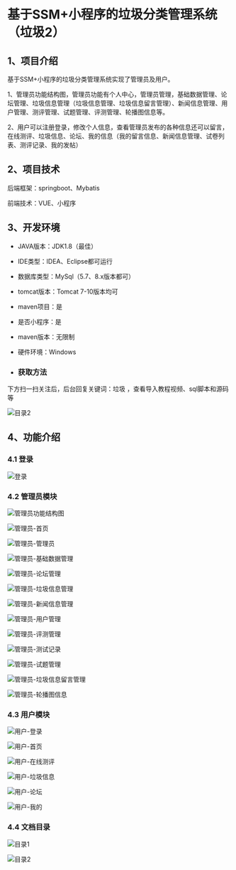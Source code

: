 # 基于SSM+小程序的垃圾分类管理系统（垃圾2）



## 1、项目介绍

基于SSM+小程序的垃圾分类管理系统实现了管理员及用户。

1、管理员功能结构图，管理员功能有个人中心，管理员管理，基础数据管理、论坛管理、垃圾信息管理（垃圾信息管理、垃圾信息留言管理）、新闻信息管理、用户管理、测评管理、试题管理、评测管理、轮播图信息等。

2、用户可以注册登录，修改个人信息，查看管理员发布的各种信息还可以留言，在线测评、垃圾信息、论坛、我的信息（我的留言信息、新闻信息管理、试卷列表、测评记录、我的发帖）

## 2、项目技术

后端框架：springboot、Mybatis

前端技术：VUE、小程序

## 3、开发环境

- JAVA版本：JDK1.8（最佳）
- IDE类型：IDEA、Eclipse都可运行
- 数据库类型：MySql（5.7、8.x版本都可） 
- tomcat版本：Tomcat 7-10版本均可
- maven项目：是
- 是否小程序：是
- maven版本：无限制
- 硬件环境：Windows

- ###  获取方法

下方扫一扫关注后，后台回复关键词：垃圾 ，查看导入教程视频、sql脚本和源码等

![目录2](https://www.codemarket.fun/202407032155305.png)


## 4、功能介绍

### 4.1 登录

![登录](https://www.codemarket.fun/202407172030860.png)

### 4.2 管理员模块

![管理员功能结构图](https://www.codemarket.fun/202407172030924.png)

![管理员-首页](https://www.codemarket.fun/202407172030822.png)

![管理员-管理员](https://www.codemarket.fun/202407172030934.png)

![管理员-基础数据管理](https://www.codemarket.fun/202407172030932.png)

![管理员-论坛管理](https://www.codemarket.fun/202407172030372.png)

![管理员-垃圾信息管理](https://www.codemarket.fun/202407172030937.png)

![管理员-新闻信息管理](https://www.codemarket.fun/202407172030903.png)

![管理员-用户管理](https://www.codemarket.fun/202407172030013.png)

![管理员-评测管理](https://www.codemarket.fun/202407172030450.png)

![管理员-测试记录](https://www.codemarket.fun/202407172030918.png)

![管理员-试题管理](https://www.codemarket.fun/202407172030538.png)

![管理员-垃圾信息留言管理](https://www.codemarket.fun/202407172030949.png)

![管理员-轮播图信息](https://www.codemarket.fun/202407172030301.png)

### 4.3 用户模块

![用户-登录](https://www.codemarket.fun/202407172031057.png)

![用户-首页](https://www.codemarket.fun/202407172031064.png)

![用户-在线测评](https://www.codemarket.fun/202407172031085.png)

![用户-垃圾信息](https://www.codemarket.fun/202407172031070.png)

![用户-论坛](https://www.codemarket.fun/202407172031068.png)

![用户-我的](https://www.codemarket.fun/202407172031083.png)

### 4.4 文档目录

![目录1](https://www.codemarket.fun/202407172031379.png)

![目录2](https://www.codemarket.fun/202407172031382.png)

